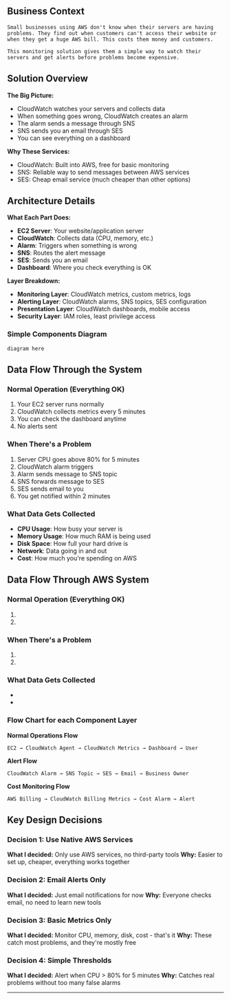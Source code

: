 ## Business Context

```
Small businesses using AWS don't know when their servers are having problems. They find out when customers can't access their website or when they get a huge AWS bill. This costs them money and customers.

This monitoring solution gives them a simple way to watch their servers and get alerts before problems become expensive.
```

## Solution Overview

**The Big Picture:**

- CloudWatch watches your servers and collects data
- When something goes wrong, CloudWatch creates an alarm
- The alarm sends a message through SNS
- SNS sends you an email through SES
- You can see everything on a dashboard

**Why These Services:**

- CloudWatch: Built into AWS, free for basic monitoring
- SNS: Reliable way to send messages between AWS services
- SES: Cheap email service (much cheaper than other options)

## Architecture Details

**What Each Part Does:**

- **EC2 Server**: Your website/application server
- **CloudWatch**: Collects data (CPU, memory, etc.)
- **Alarm**: Triggers when something is wrong
- **SNS**: Routes the alert message
- **SES**: Sends you an email
- **Dashboard**: Where you check everything is OK

**Layer Breakdown:**

- **Monitoring Layer**: CloudWatch metrics, custom metrics, logs
- **Alerting Layer**: CloudWatch alarms, SNS topics, SES configuration
- **Presentation Layer**: CloudWatch dashboards, mobile access
- **Security Layer**: IAM roles, least privilege access

### Simple Components Diagram

```
diagram here
```

## Data Flow Through the System

### Normal Operation (Everything OK)

1. Your EC2 server runs normally
2. CloudWatch collects metrics every 5 minutes
3. You can check the dashboard anytime
4. No alerts sent

### When There's a Problem

1. Server CPU goes above 80% for 5 minutes
2. CloudWatch alarm triggers
3. Alarm sends message to SNS topic
4. SNS forwards message to SES
5. SES sends email to you
6. You get notified within 2 minutes

### What Data Gets Collected

- **CPU Usage**: How busy your server is
- **Memory Usage**: How much RAM is being used
- **Disk Space**: How full your hard drive is
- **Network**: Data going in and out
- **Cost**: How much you're spending on AWS

## Data Flow Through AWS System

### Normal Operation (Everything OK)

1.
2.

### When There's a Problem

1.
2.

### What Data Gets Collected

-
-

### Flow Chart for each Component Layer

**Normal Operations Flow**

```
EC2 → CloudWatch Agent → CloudWatch Metrics → Dashboard → User

```

**Alert Flow**

```
CloudWatch Alarm → SNS Topic → SES → Email → Business Owner

```

**Cost Monitoring Flow**

```
AWS Billing → CloudWatch Billing Metrics → Cost Alarm → Alert

```

## Key Design Decisions

### Decision 1: Use Native AWS Services

**What I decided:** Only use AWS services, no third-party tools
**Why:** Easier to set up, cheaper, everything works together

### Decision 2: Email Alerts Only

**What I decided:** Just email notifications for now
**Why:** Everyone checks email, no need to learn new tools

### Decision 3: Basic Metrics Only

**What I decided:** Monitor CPU, memory, disk, cost - that's it
**Why:** These catch most problems, and they're mostly free

### Decision 4: Simple Thresholds

**What I decided:** Alert when CPU > 80% for 5 minutes
**Why:** Catches real problems without too many false alarms

---
